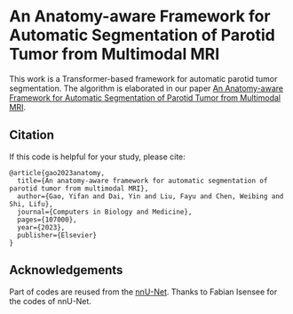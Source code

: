 # An Anatomy-aware Framework for Automatic Segmentation of Parotid Tumor from Multimodal MRI

This work is a Transformer-based framework for automatic parotid tumor segmentation. The algorithm is elaborated in our paper [An Anatomy-aware Framework for Automatic Segmentation of Parotid Tumor from Multimodal MRI](https://arxiv.org/abs/2210.01467).

## Citation
If this code is helpful for your study, please cite:

```
@article{gao2023anatomy,
  title={An anatomy-aware framework for automatic segmentation of parotid tumor from multimodal MRI},
  author={Gao, Yifan and Dai, Yin and Liu, Fayu and Chen, Weibing and Shi, Lifu},
  journal={Computers in Biology and Medicine},
  pages={107000},
  year={2023},
  publisher={Elsevier}
}
```

## Acknowledgements
Part of codes are reused from the [nnU-Net](https://github.com/MIC-DKFZ/nnUNet). Thanks to Fabian Isensee for the codes of nnU-Net.
